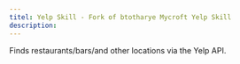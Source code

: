 ```yaml
---
titel: Yelp Skill - Fork of btotharye Mycroft Yelp Skill
description: 
---
```

Finds restaurants/bars/and other locations via the Yelp API.
